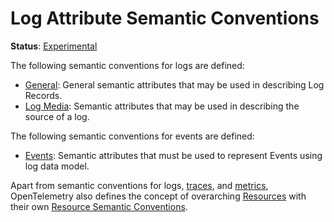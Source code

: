 # Log Attribute Semantic Conventions

**Status**: [Experimental](../../document-status.md)

The following semantic conventions for logs are defined:

* [General](general.md): General semantic attributes that may be used in describing Log Records.
* [Log Media](media.md): Semantic attributes that may be used in describing the source of a log.

The following semantic conventions for events are defined:

* [Events](events.md): Semantic attributes that must be used to represent Events using log data model.

Apart from semantic conventions for logs, [traces](../../trace/semantic_conventions/README.md), and [metrics](../../metrics/semantic_conventions/README.md),
OpenTelemetry also defines the concept of overarching [Resources](https://github.com/open-telemetry/opentelemetry-specification/tree/v1.21.0/specification/resource/sdk.md) with their own
[Resource Semantic Conventions](../../resource/semantic_conventions/README.md).
